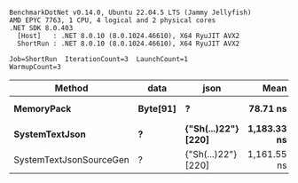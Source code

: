 ```

BenchmarkDotNet v0.14.0, Ubuntu 22.04.5 LTS (Jammy Jellyfish)
AMD EPYC 7763, 1 CPU, 4 logical and 2 physical cores
.NET SDK 8.0.403
  [Host]   : .NET 8.0.10 (8.0.1024.46610), X64 RyuJIT AVX2
  ShortRun : .NET 8.0.10 (8.0.1024.46610), X64 RyuJIT AVX2

Job=ShortRun  IterationCount=3  LaunchCount=1  
WarmupCount=3  

```
| Method                  | data     | json                | Mean        | Error      | StdDev    | Min         | Max         | Gen0   | Allocated |
|------------------------ |--------- |-------------------- |------------:|-----------:|----------:|------------:|------------:|-------:|----------:|
| **MemoryPack**              | **Byte[91]** | **?**                   |    **78.71 ns** |   **1.288 ns** |  **0.071 ns** |    **78.64 ns** |    **78.78 ns** | **0.0019** |     **168 B** |
| **SystemTextJson**          | **?**        | **{&quot;Sh(...)22&quot;} [220]** | **1,183.33 ns** | **121.865 ns** |  **6.680 ns** | **1,178.68 ns** | **1,190.98 ns** | **0.0019** |     **168 B** |
| SystemTextJsonSourceGen | ?        | {&quot;Sh(...)22&quot;} [220] | 1,161.55 ns | 555.033 ns | 30.423 ns | 1,141.50 ns | 1,196.56 ns | 0.0019 |     168 B |
